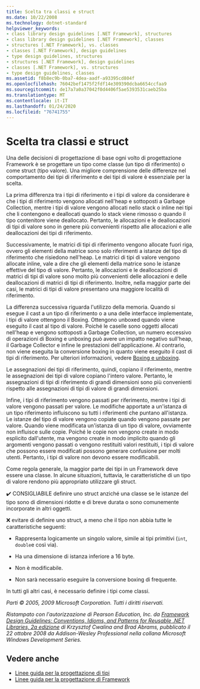 ```yaml
---
title: Scelta tra classi e struct
ms.date: 10/22/2008
ms.technology: dotnet-standard
helpviewer_keywords:
- class library design guidelines [.NET Framework], structures
- class library design guidelines [.NET Framework], classes
- structures [.NET Framework], vs. classes
- classes [.NET Framework], design guidelines
- type design guidelines, structures
- structures [.NET Framework], design guidelines
- classes [.NET Framework], vs. structures
- type design guidelines, classes
ms.assetid: f8b8ec9b-0ba7-4dea-aadf-a93395cd804f
ms.openlocfilehash: 76042bef1475f2fdf14e309390dcba6654ccfaa9
ms.sourcegitcommit: de17a7a0a37042f0d4406f5ae5393531caeb25ba
ms.translationtype: MT
ms.contentlocale: it-IT
ms.lasthandoff: 01/24/2020
ms.locfileid: "76741755"
---
```

# <a name="choosing-between-class-and-struct"></a>Scelta tra classi e struct
Una delle decisioni di progettazione di base ogni volto di progettazione Framework è se progettare un tipo come classe (un tipo di riferimento) o come struct (tipo valore). Una migliore comprensione delle differenze nel comportamento dei tipi di riferimento e dei tipi di valore è essenziale per la scelta.

 La prima differenza tra i tipi di riferimento e i tipi di valore da considerare è che i tipi di riferimento vengono allocati nell'heap e sottoposti a Garbage Collection, mentre i tipi di valore vengono allocati nello stack o inline nei tipi che li contengono e deallocati quando lo stack viene rimosso o quando il tipo contenitore viene deallocato. Pertanto, le allocazioni e le deallocazioni di tipi di valore sono in genere più convenienti rispetto alle allocazioni e alle deallocazioni dei tipi di riferimento.

 Successivamente, le matrici di tipi di riferimento vengono allocate fuori riga, ovvero gli elementi della matrice sono solo riferimenti a istanze del tipo di riferimento che risiedono nell'heap. Le matrici di tipi di valore vengono allocate inline, vale a dire che gli elementi della matrice sono le istanze effettive del tipo di valore. Pertanto, le allocazioni e le deallocazioni di matrici di tipi di valore sono molto più convenienti delle allocazioni e delle deallocazioni di matrici di tipi di riferimento. Inoltre, nella maggior parte dei casi, le matrici di tipi di valore presentano una maggiore località di riferimento.

 La differenza successiva riguarda l'utilizzo della memoria. Quando si esegue il cast a un tipo di riferimento o a una delle interfacce implementate, i tipi di valore ottengono il Boxing. Ottengono unboxed quando viene eseguito il cast al tipo di valore. Poiché le caselle sono oggetti allocati nell'heap e vengono sottoposti a Garbage Collection, un numero eccessivo di operazioni di Boxing e unboxing può avere un impatto negativo sull'heap, il Garbage Collector e infine le prestazioni dell'applicazione.  Al contrario, non viene eseguita la conversione boxing in quanto viene eseguito il cast di tipi di riferimento. Per ulteriori informazioni, vedere [Boxing e unboxing](../../csharp/programming-guide/types/boxing-and-unboxing.md).

 Le assegnazioni dei tipi di riferimento, quindi, copiano il riferimento, mentre le assegnazioni dei tipi di valore copiano l'intero valore. Pertanto, le assegnazioni di tipi di riferimento di grandi dimensioni sono più convenienti rispetto alle assegnazioni di tipi di valore di grandi dimensioni.

 Infine, i tipi di riferimento vengono passati per riferimento, mentre i tipi di valore vengono passati per valore. Le modifiche apportate a un'istanza di un tipo riferimento influiscono su tutti i riferimenti che puntano all'istanza. Le istanze del tipo di valore vengono copiate quando vengono passate per valore. Quando viene modificata un'istanza di un tipo di valore, ovviamente non influisce sulle copie. Poiché le copie non vengono create in modo esplicito dall'utente, ma vengono create in modo implicito quando gli argomenti vengono passati o vengono restituiti valori restituiti, i tipi di valore che possono essere modificati possono generare confusione per molti utenti. Pertanto, i tipi di valore non devono essere modificabili.

 Come regola generale, la maggior parte dei tipi in un Framework deve essere una classe. In alcune situazioni, tuttavia, le caratteristiche di un tipo di valore rendono più appropriato utilizzare gli struct.

 ✔️ CONSIGLIABILE definire uno struct anziché una classe se le istanze del tipo sono di dimensioni ridotte e di breve durata o sono comunemente incorporate in altri oggetti.

 ❌ evitare di definire uno struct, a meno che il tipo non abbia tutte le caratteristiche seguenti:

- Rappresenta logicamente un singolo valore, simile ai tipi primitivi (`int`, `double`e così via).

- Ha una dimensione di istanza inferiore a 16 byte.

- Non è modificabile.

- Non sarà necessario eseguire la conversione boxing di frequente.

 In tutti gli altri casi, è necessario definire i tipi come classi.

 *Parti © 2005, 2009 Microsoft Corporation. Tutti i diritti riservati.*

 *Ristampato con l'autorizzazione di Pearson Education, Inc. da [Framework Design Guidelines: Conventions, Idioms, and Patterns for Reusable .NET Libraries, 2a edizione](https://www.informit.com/store/framework-design-guidelines-conventions-idioms-and-9780321545619) di Krzysztof Cwalina and Brad Abrams, pubblicato il 22 ottobre 2008 da Addison-Wesley Professional nella collana Microsoft Windows Development Series.*

## <a name="see-also"></a>Vedere anche

- [Linee guida per la progettazione di tipi](../../../docs/standard/design-guidelines/type.md)
- [Linee guida per la progettazione di Framework](../../../docs/standard/design-guidelines/index.md)

